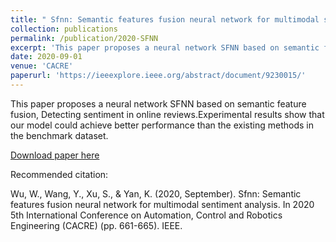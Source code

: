 ```yaml
---
title: " Sfnn: Semantic features fusion neural network for multimodal sentiment analysis"
collection: publications
permalink: /publication/2020-SFNN
excerpt: 'This paper proposes a neural network SFNN based on semantic feature fusion, Detecting sentiment in online reviews.Experimental results show that our model could achieve better performance than the existing methods in the benchmark dataset.'
date: 2020-09-01
venue: 'CACRE'
paperurl: 'https://ieeexplore.ieee.org/abstract/document/9230015/'
---
```


This paper proposes a neural network SFNN based on semantic feature fusion, Detecting sentiment in online reviews.Experimental results show that our model could achieve better performance than the existing methods in the benchmark dataset.

[Download paper here](https://ieeexplore.ieee.org/abstract/document/9230015/)

Recommended citation: 

Wu, W., Wang, Y., Xu, S., & Yan, K. (2020, September). Sfnn: Semantic features fusion neural network for multimodal sentiment analysis. In 2020 5th International Conference on Automation, Control and Robotics Engineering (CACRE) (pp. 661-665). IEEE.
